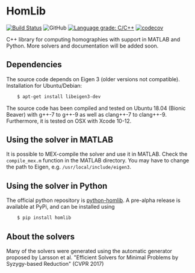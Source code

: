 # HomLib

[![Build Status](https://travis-ci.com/marcusvaltonen/HomLib.svg?branch=main)](https://travis-ci.com/marcusvaltonen/HomLib)
![GitHub](https://img.shields.io/github/license/marcusvaltonen/HomLib)
[![Language grade: C/C++](https://img.shields.io/lgtm/grade/cpp/g/marcusvaltonen/HomLib.svg?logo=lgtm&logoWidth=18)](https://lgtm.com/projects/g/marcusvaltonen/HomLib/context:cpp)
[![codecov](https://codecov.io/gh/marcusvaltonen/HomLib/branch/main/graph/badge.svg)](https://codecov.io/gh/marcusvaltonen/HomLib)

C++ library for computing homographies with support in MATLAB and Python.
More solvers and documentation will be added soon.

## Dependencies
The source code depends on Eigen 3 (older versions not compatible).
Installation for Ubuntu/Debian:
```bash
    $ apt-get install libeigen3-dev
```
The source code has been compiled and tested on Ubuntu 18.04 (Bionic Beaver) with g++-7 to g++-9 as well
as clang++-7 to clang++-9. Furthermore, it is tested on OSX with Xcode 10-12.

## Using the solver in MATLAB
It is possible to MEX-compile the solver and use it in MATLAB. Check the
`compile_mex.m` function in the MATLAB directory. You may have to change the path to Eigen,
e.g. `/usr/local/include/eigen3`.

## Using the solver in Python
The official python repository is [python-homlib](https://github.com/marcusvaltonen/python-homlib).
A pre-alpha release is available at PyPi, and can be installed using
```bash
    $ pip install homlib
```

## About the solvers
Many of the solvers were generated using the automatic generator proposed by
Larsson et al. "Efficient Solvers for Minimal Problems by Syzygy-based
Reduction" (CVPR 2017)
